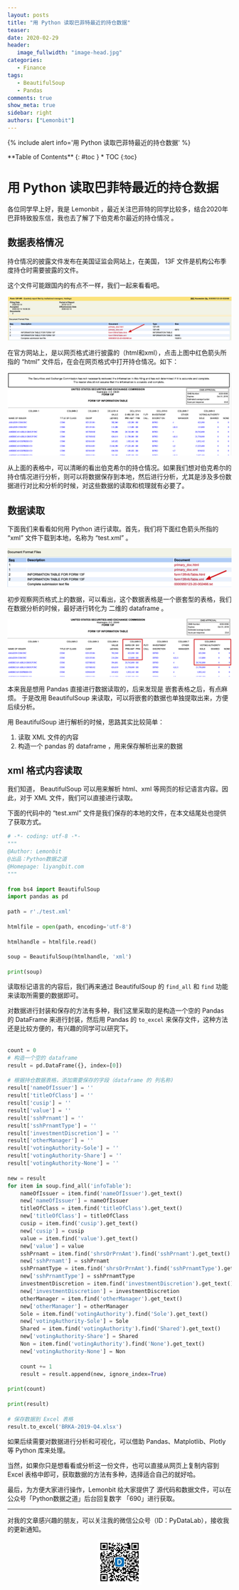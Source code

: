 ```yaml
---
layout: posts
title: "用 Python 读取巴菲特最近的持仓数据"
teaser:
date: 2020-02-29
header:
   image_fullwidth: "image-head.jpg"
categories:
   - Finance
tags:    
   - BeautifulSoup
   - Pandas    
comments: true
show_meta: true
sidebar: right
authors: ["Lemonbit"]
---
```


{% include alert info='用 Python 读取巴菲特最近的持仓数据' %}

<div class="panel radius" markdown="1">
**Table of Contents**
{: #toc }
*  TOC
{:toc}
</div>

# 用 Python 读取巴菲特最近的持仓数据

各位同学早上好，我是 Lemonbit ，最近关注巴菲特的同学比较多，结合2020年巴菲特致股东信，我也去了解了下伯克希尔最近的持仓情况 。

## 数据表格情况

持仓情况的披露文件发布在美国证监会网站上，在美国， 13F 文件是机构公布季度持仓时需要披露的文件。

这个文件可能跟国内的有点不一样，我们一起来看看吧。

![下载页面](/images/posts/20200229-py-Buffett/1.png)

在官方网站上，是以网页格式进行披露的（html和xml），点击上图中红色箭头所指的 “html” 文件后，在会在网页格式中打开持仓情况。如下：

![网页情况](/images/posts/20200229-py-Buffett/2.png)

从上面的表格中，可以清晰的看出伯克希尔的持仓情况。如果我们想对伯克希尔的持仓情况进行分析，则可以将数据保存到本地，然后进行分析，尤其是涉及多份数据进行对比和分析的时候，对这些数据的读取和梳理就有必要了。

## 数据读取

下面我们来看看如何用 Python 进行读取。首先，我们将下面红色箭头所指的 “xml” 文件下载到本地，名称为 “test.xml” 。

![本地文件](/images/posts/20200229-py-Buffett/3.png)

初步观察网页格式上的数据，可以看出，这个数据表格是一个嵌套型的表格，我们在数据分析的时候，最好进行转化为 二维的 dataframe 。

![数据格式](/images/posts/20200229-py-Buffett/4.png)

本来我是想用 Pandas 直接进行数据读取的，后来发现是 嵌套表格之后，有点麻烦。 于是改用 BeautifulSoup 来读取，可以将嵌套的数据也单独提取出来，方便后续分析。

用 BeautifulSoup 进行解析的时候，思路其实比较简单：

1. 读取 XML 文件的内容
2. 构造一个 pandas 的 dataframe ，用来保存解析出来的数据

## xml 格式内容读取

我们知道， BeautifulSoup 可以用来解析 html、xml 等网页的标记语言内容。因此，对于 XML 文件，我们可以直接进行读取。

下面的代码中的 “test.xml” 文件是我们保存的本地的文件，在本文结尾处也提供了获取方式。

```python
# -*- coding: utf-8 -*-
"""
@Author: Lemonbit
@出品：Python数据之道
@Homepage: liyangbit.com
"""

from bs4 import BeautifulSoup
import pandas as pd

path = r'./test.xml'

htmlfile = open(path, encoding='utf-8')

htmlhandle = htmlfile.read()

soup = BeautifulSoup(htmlhandle, 'xml')

print(soup)
```

读取标记语言的内容后，我们再来通过 BeautifulSoup 的 `find_all` 和 `find` 功能来读取所需要的数据即可。

对数据进行封装和保存的方法有多种，我们这里采取的是构造一个空的 Pandas 的 DataFrame 来进行封装，然后用 Pandas 的 `to_excel` 来保存文件，这种方法还是比较方便的，有兴趣的同学可以研究下。

```python

count = 0
# 构造一个空的 dataframe
result = pd.DataFrame({}, index=[0])

# 根据持仓数据表格，添加需要保存的字段（dataframe 的 列名称)
result['nameOfIssuer'] = ''
result['titleOfClass'] = ''
result['cusip'] = ''
result['value'] = ''
result['sshPrnamt'] = ''
result['sshPrnamtType'] = ''
result['investmentDiscretion'] = ''
result['otherManager'] = ''
result['votingAuthority-Sole'] = ''
result['votingAuthority-Share'] = ''
result['votingAuthority-None'] = ''

new = result
for item in soup.find_all('infoTable'):
    nameOfIssuer = item.find('nameOfIssuer').get_text()
    new['nameOfIssuer'] = nameOfIssuer
    titleOfClass = item.find('titleOfClass').get_text()
    new['titleOfClass'] = titleOfClass
    cusip = item.find('cusip').get_text()
    new['cusip'] = cusip
    value = item.find('value').get_text()
    new['value'] = value
    sshPrnamt = item.find('shrsOrPrnAmt').find('sshPrnamt').get_text()
    new['sshPrnamt'] = sshPrnamt
    sshPrnamtType = item.find('shrsOrPrnAmt').find('sshPrnamtType').get_text()
    new['sshPrnamtType'] = sshPrnamtType
    investmentDiscretion = item.find('investmentDiscretion').get_text()
    new['investmentDiscretion'] = investmentDiscretion
    otherManager = item.find('otherManager').get_text()
    new['otherManager'] = otherManager
    Sole = item.find('votingAuthority').find('Sole').get_text()
    new['votingAuthority-Sole'] = Sole
    Shared = item.find('votingAuthority').find('Shared').get_text()
    new['votingAuthority-Share'] = Shared
    Non = item.find('votingAuthority').find('None').get_text()
    new['votingAuthority-None'] = Non

    count += 1
    result = result.append(new, ignore_index=True)

print(count)

print(result)

# 保存数据到 Excel 表格
result.to_excel('BRKA-2019-Q4.xlsx')
```

如果后续需要对数据进行分析和可视化，可以借助 Pandas、Matplotlib、Plotly 等 Python 库来处理。

当然，如果你只是想看看或分析这一份文件，也可以直接从网页上复制内容到 Excel 表格中即可，获取数据的方法有多种，选择适合自己的就好哈。

最后，为方便大家进行操作，Lemonbit 给大家提供了 源代码和数据文件，可以在公众号「Python数据之道」后台回复数字 「690」进行获取。

---

对我的文章感兴趣的朋友，可以关注我的微信公众号（ID：PyDataLab），接收我的更新通知。

<div align="center">
    <img src="/images/qrcode.jpg" width="20%">
</div>

